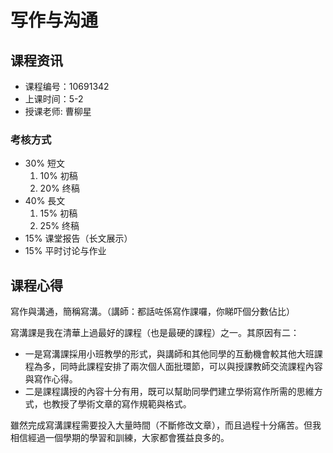 # 写作与沟通

## 课程资讯
- 课程编号：10691342
- 上课时间：5-2
- 授课老师: 曹柳星
  
### 考核方式
- 30% 短文
  1. 10% 初稿
  2. 20% 终稿
- 40% 長文
  1. 15% 初稿
  2. 25% 终稿
- 15% 课堂报告（长文展示）
- 15% 平时讨论与作业
  
## 课程心得
寫作與溝通，簡稱寫溝。（講師：都話咗係寫作課囉，你睇吓個分數佔比）

寫溝課是我在清華上過最好的課程（也是最硬的課程）之一。其原因有二：

* 一是寫溝課採用小班教學的形式，與講師和其他同學的互動機會較其他大班課程為多，同時此課程安排了兩次個人面批環節，可以與授課教師交流課程內容與寫作心得。
* 二是課程講授的內容十分有用，既可以幫助同學們建立學術寫作所需的思維方式，也教授了學術文章的寫作規範與格式。

雖然完成寫溝課程需要投入大量時間（不斷修改文章），而且過程十分痛苦。但我相信經過一個學期的學習和訓練，大家都會獲益良多的。
